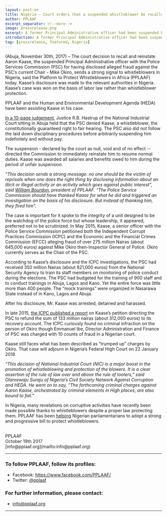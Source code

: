 ```yaml
---
layout: post-en
title: Nigeria – Court orders that a suspended whistleblower be recalled and reinstated
author: PPLAAF
excerpt_separator: <!--more-->
image: pressrelease.png
excerpt: A former Principal Administrative officer had been suspended by his hierarchy after disclosing to the authorities fraudulent activities
introduction: A former Principal Administrative officer had been suspended by his hierarchy after disclosing to the authorities fraudulent activities
tag: [pressrelease, featured, Nigeria]
---
```


<!-- <img class="img-responsive img-post center-block" src="/img/posts/saftu.jpg">  -->
<!-- <br> -->

(Abuja, November 30th, 2017) – The court decision to recall and reinstate Aaron Kaase, the suspended  Principal Administrative officer with the Police Services Commission (PSC) for having disclosed alleged fraud against the PSC’s current Chair - Mike Okiro, sends a strong signal to whistleblowers in Nigeria, said the Platform to Protect Whistleblowers in Africa (PPLAAF) today. Kaase’s disclosure was made to the relevant authorities in Nigeria. Kaase’s case was won on the basis of labor law rather than whistleblower protection. 

PPLAAF and the Human and Environmental Development Agenda (HEDA) have been assisting Kaase in his case. 

[In a 10-page judgement](../../../downloads/COURT-JUDGEMENT.pdf), Justice R.B. Hastrup of the National Industrial Court sitting in Abuja held that the PSC denied Kaase, a whistleblower, the constitutionally guaranteed right to fair hearing. The PSC also did not follow the laid down disciplinary procedures before arbitrarily suspending him indefinitely and without pay. 

The suspension - declared by the court as null, void and of no effect -- directed the Commission to immediately reinstate him to resume normal duties. Kaase was awarded all salaries and benefits owed to him during the period of unfair suspension. 

*“This decision sends a strong message: no one should be the victim of reprisals when one does the right thing by disclosing information about an illicit or illegal activity or an activity which goes against public interest”, said [William Bourdon](https://pplaaf.org/who-we-are.html), president of PPLAAF. “The Police Service Commission should have thanked Kaase for what he did and triggered an investigation on the basis of his disclosure. But instead of thanking him, they fired him”.*

The case is important for it spoke to the integrity of a unit designed to be the watchdog of the police force but whose leadership, it appeared, preferred not to be scrutinized. In May 2015, Kaase, a senior officer with the Police Service Commission petitioned both the Independent Corrupt Practices Commission (ICPC) and the Economic and the Financial Crimes Commission (EFCC) alleging fraud of over 275 million Nairas (about 645,000 euros) against Mike Okiro then-Inspector General of Police. Okiro currently serves as the Chair of the PSC.  

According to Kaase’s disclosure and the ICPC investigations, the PSC had received 350 million Nairas (about 821,000 euros) from the National Security Agency to train its staff members on monitoring of police conduct during the elections. The PSC had budgeted for the training of 900 staff and to conduct trainings in Abuja, Lagos and Kano. Yet the entire force was little more than 400 people. The “mock trainings” were organized in Nasarawa State instead of in Kano, Lagos and Abuja.

After his disclosure, Mr. Kaase was arrested, detained and harassed. 

In late 2015, [the ICPC published a report](../../../downloads/ICPC-report.pdf) on Kaase’s petition directing the PSC to refund the sum of 133 million nairas (about 312,000 euros) to its recovery account. The ICPC curiously found no criminal infraction on the person of Okiro though Emmanuel Ibe, Director Administration and Finance of PSC was charged with 10 counts of fraud in a Nigerian court.

Kaase still faces what has been described as “trumped up” charges by Okiro. That case will adjourn in Nigeria’s Federal High Court on 22 January 2018. 

_“This decision of National Industrial Court (NIC) is a major boost in the promotion of whistleblowing and protection of the blowers. It is a clear assertion of the rule of law over and above the rule of looters,” said Olanrewaju Suraju of Nigeria’s Civil Society Network Against Corruption and HEDA.  He went on to say, “The forthcoming criminal charges against Aaron Kaase, orchestrated by criminal elements in High places, are also bound to fail.”_

In Nigeria, many revelations on corruptive activities have recently been made possible thanks to whistleblowers despite a proper law protecting them. PPLAAF has been [helping](https://pplaaf.org/2017/06/15/nigerian-parliament.html) Nigerian parliamentarians to adopt a strong and progressive bill to protect whistleblowers.




<br>
PPLAAF <br>
October 19th 2017 <br>
[info@pplaaf.org](mailto:info@pplaaf.org)

<br>

----------------------

### To follow PPLAAF, follow its profiles:
- Facebook: <https://www.facebook.com/PPLAAF/>
- Twitter: [@pplaaf](https://twitter.com/pplaaf)

### For further information, please contact:
- [info@pplaaf.org](mailto:info@pplaaf.org)



-----
